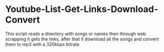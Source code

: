 # Youtube-List-Get-Links-Download-Convert
This script reads a directory with songs or names then through web scrapping it gets the links, after that it download all the songs and convert them to mp3 with a 320kbps bitrate
